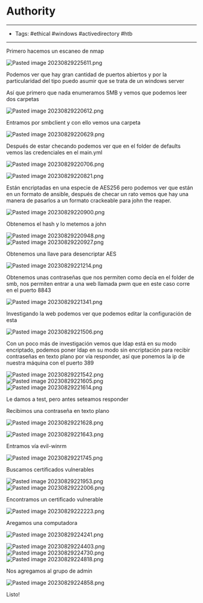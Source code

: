 # Authority

----
- Tags: #ethical #windows #activedirectory #htb 
----
Primero hacemos un escaneo de nmap 

![Pasted image 20230829225611.png]()

Podemos ver que hay gran cantidad de puertos abiertos y por la particularidad del tipo puedo asumir que se trata de un windows server 

Así que primero que nada enumeramos SMB y vemos que podemos leer dos carpetas

![Pasted image 20230829220612.png]()

Entramos por smbclient y con ello vemos una carpeta

![Pasted image 20230829220629.png]()

Después de estar checando podemos ver que en el folder de defaults vemos las credenciales en el main.yml

![Pasted image 20230829220706.png]()

![Pasted image 20230829220821.png]()

Están encriptadas en una especie de AES256 pero podemos ver que están en un formato de ansible, después de checar un rato vemos que hay una manera de pasarlos a un formato crackeable para john the reaper.

![Pasted image 20230829220900.png]()

Obtenemos el hash y lo metemos a john

![Pasted image 20230829220948.png]()
![Pasted image 20230829220927.png]()

Obtenemos una llave para desencriptar AES

![Pasted image 20230829221214.png]()

Obtenemos unas contraseñas que nos permiten como decía en el folder de smb, nos permiten entrar a una web llamada pwm que en este caso corre en el puerto 8843

![Pasted image 20230829221341.png]()

Investigando la web podemos ver que podemos editar la configuración de esta

![Pasted image 20230829221506.png]()

Con un poco más de investigación vemos que ldap está en su modo encriptado, podemos poner ldap en su modo sin encriptación para recibir contraseñas en texto plano por vía responder, así que ponemos la ip de nuestra máquina con el puerto 389

![Pasted image 20230829221542.png]()
![Pasted image 20230829221605.png]()
![Pasted image 20230829221614.png]()

Le damos a test, pero antes seteamos responder

Recibimos una contraseña en texto plano

![Pasted image 20230829221628.png]()

![Pasted image 20230829221643.png]()

Entramos vía evil-winrm

![Pasted image 20230829221745.png]()

Buscamos certificados vulnerables

![Pasted image 20230829221953.png]()
![Pasted image 20230829222006.png]()

Encontramos un certificado vulnerable

![Pasted image 20230829222223.png]()

Aregamos una computadora

![Pasted image 20230829224241.png]()

![Pasted image 20230829224403.png]()
![Pasted image 20230829224730.png]()
![Pasted image 20230829224818.png]()

Nos agregamos al grupo de admin

![Pasted image 20230829224858.png]()

Listo!